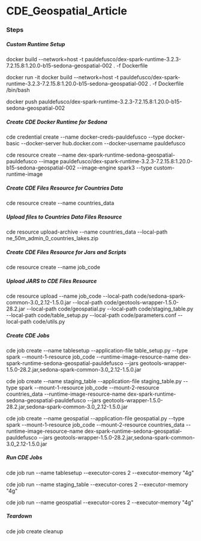 # CDE_Geospatial_Article

### Steps

##### Custom Runtime Setup

docker build --network=host -t pauldefusco/dex-spark-runtime-3.2.3-7.2.15.8:1.20.0-b15-sedona-geospatial-002 . -f Dockerfile

docker run -it docker build --network=host -t pauldefusco/dex-spark-runtime-3.2.3-7.2.15.8:1.20.0-b15-sedona-geospatial-002 . -f Dockerfile /bin/bash

docker push pauldefusco/dex-spark-runtime-3.2.3-7.2.15.8:1.20.0-b15-sedona-geospatial-002

##### Create CDE Docker Runtime for Sedona

cde credential create --name docker-creds-pauldefusco --type docker-basic --docker-server hub.docker.com --docker-username pauldefusco

cde resource create --name dex-spark-runtime-sedona-geospatial-pauldefusco --image pauldefusco/dex-spark-runtime-3.2.3-7.2.15.8:1.20.0-b15-sedona-geospatial-002 --image-engine spark3 --type custom-runtime-image

##### Create CDE Files Resource for Countries Data

cde resource create --name countries_data

##### Upload files to Countries Data Files Resource

cde resource upload-archive --name countries_data --local-path ne_50m_admin_0_countries_lakes.zip

##### Create CDE Files Resource for Jars and Scripts

cde resource create --name job_code

##### Upload JARS to CDE Files Resource

cde resource upload --name job_code --local-path code/sedona-spark-common-3.0_2.12-1.5.0.jar --local-path code/geotools-wrapper-1.5.0-28.2.jar --local-path code/geospatial.py --local-path code/staging_table.py --local-path code/table_setup.py --local-path code/parameters.conf --local-path code/utils.py

##### Create CDE Jobs

cde job create --name tablesetup --application-file table_setup.py --type spark --mount-1-resource job_code --runtime-image-resource-name dex-spark-runtime-sedona-geospatial-pauldefusco --jars geotools-wrapper-1.5.0-28.2.jar,sedona-spark-common-3.0_2.12-1.5.0.jar

cde job create --name staging_table --application-file staging_table.py --type spark --mount-1-resource job_code --mount-2-resource countries_data --runtime-image-resource-name dex-spark-runtime-sedona-geospatial-pauldefusco --jars geotools-wrapper-1.5.0-28.2.jar,sedona-spark-common-3.0_2.12-1.5.0.jar

cde job create --name geospatial --application-file geospatial.py --type spark --mount-1-resource job_code --mount-2-resource countries_data --runtime-image-resource-name dex-spark-runtime-sedona-geospatial-pauldefusco --jars geotools-wrapper-1.5.0-28.2.jar,sedona-spark-common-3.0_2.12-1.5.0.jar

##### Run CDE Jobs

cde job run --name tablesetup --executor-cores 2 --executor-memory "4g"

cde job run --name staging_table --executor-cores 2 --executor-memory "4g"

cde job run --name geospatial --executor-cores 2 --executor-memory "4g"

##### Teardown

cde job create cleanup
